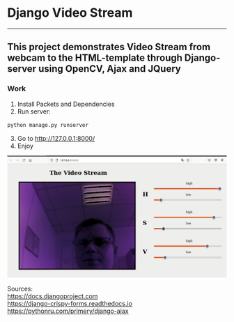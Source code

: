 # Django Video Stream

---
This project demonstrates Video Stream from webcam to the HTML-template 
through Django-server using OpenCV, Ajax and JQuery
---
### Work

1. Install Packets and Dependencies
2. Run server:
```bash
python manage.py runserver
```
3. Go to  http://127.0.0.1:8000/
4. Enjoy 

![](ajax/static/ajax/img/img.png)



Sources:  
https://docs.djangoproject.com  
https://django-crispy-forms.readthedocs.io  
https://pythonru.com/primery/django-ajax  

